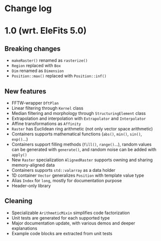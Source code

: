 # Change log

# 1.0 (wrt. EleFits 5.0)

## Breaking changes

* `makeRaster()` renamed as `rasterize()`
* `Region` replaced with `Box`
* `Dim` renamed as `Dimension`
* `Position::max()` replaced with `Position::inf()`

## New features

* FFTW-wrapper `DftPlan`
* Linear filtering through `Kernel` class
* Median filtering and morphology through `StructuringElement` class
* Extrapolation and interpolation with `Extrapolator` and `Interpolator`
* Affine transformations as `Affinity`
* `Raster` has Euclidean ring arithmetic (not only vector space arithmetic)
* Containers supports mathematical functions (`abs()`, `min()`, `sin()`, `exp()`...)
* Containers support filling methods (`fill()`, `range()`...),
  random values can be generated with `generate()`,
  and random noise can be added with `apply()`
* New `Raster` specialization `AlignedRaster` supports owning and sharing memory-aligned data
* Containers supports `std::valarray` as a data holder
* 1D container `Vector` generalizes `Position` with template value type
* Alias `Index` for `long`, mostly for documentation purpose
* Header-only library

## Cleaning

* Specializable `ArithmeticMixin` simplifies code factorization
* Unit tests are generated for each supported type
* Major documentation update, with various demos and deeper explanations
* Example code blocks are extracted from unit tests
